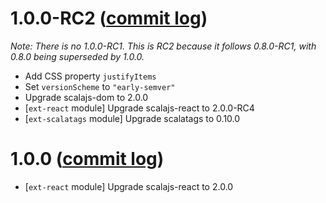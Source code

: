 # 1.0.0-RC2 ([commit log](https://github.com/japgolly/scalacss/compare/v0.8.0-RC1..v1.0.0-RC2))

*Note: There is no 1.0.0-RC1. This is RC2 because it follows 0.8.0-RC1, with 0.8.0 being superseded by 1.0.0.*

* Add CSS property `justifyItems`
* Set `versionScheme` to `"early-semver"`
* Upgrade scalajs-dom to 2.0.0
* [`ext-react` module] Upgrade scalajs-react to 2.0.0-RC4
* [`ext-scalatags` module] Upgrade scalatags to 0.10.0


# 1.0.0 ([commit log](https://github.com/japgolly/scalacss/compare/v1.0.0-RC2..v1.0.0))

* [`ext-react` module] Upgrade scalajs-react to 2.0.0

